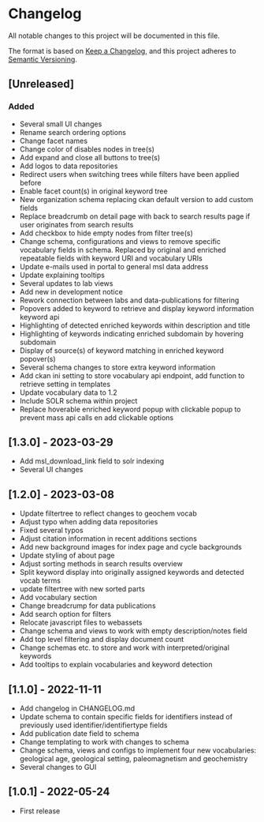 # Changelog

All notable changes to this project will be documented in this file.

The format is based on [Keep a Changelog](https://keepachangelog.com/en/1.0.0/),
and this project adheres to [Semantic Versioning](https://semver.org/spec/v2.0.0.html).

## [Unreleased]

### Added
- Several small UI changes
- Rename search ordering options
- Change facet names
- Change color of disables nodes in tree(s)
- Add expand and close all buttons to tree(s)
- Add logos to data repositories
- Redirect users when switching trees while filters have been applied before
- Enable facet count(s) in original keyword tree
- New organization schema replacing ckan default version to add custom fields
- Replace breadcrumb on detail page with back to search results page if user originates from search results
- Add checkbox to hide empty nodes from filter tree(s)
- Change schema, configurations and views to remove specific vocabulary fields in schema. 
Replaced by original and enriched repeatable fields with keyword URI and vocabulary URIs
- Update e-mails used in portal to general msl data address
- Update explaining tooltips
- Several updates to lab views
- Add new in development notice
- Rework connection between labs and data-publications for filtering
- Popovers added to keyword to retrieve and display keyword information keyword api
- Highlighting of detected enriched keywords within description and title
- Highlighting of keywords indicating enriched subdomain by hovering subdomain
- Display of source(s) of keyword matching in enriched keyword popover(s)
- Several schema changes to store extra keyword information
- Add ckan ini setting to store vocabulary api endpoint, add function to retrieve setting in templates
- Update vocabulary data to 1.2
- Include SOLR schema within project
- Replace hoverable enriched keyword popup with clickable popup to prevent mass api calls en add clickable options

## [1.3.0] - 2023-03-29
- Add msl_download_link field to solr indexing
- Several UI changes

## [1.2.0] - 2023-03-08

- Update filtertree to reflect changes to geochem vocab
- Adjust typo when adding data repositories
- Fixed several typos
- Adjust citation information in recent additions sections
- Add new background images for index page and cycle backgrounds
- Update styling of about page
- Adjust sorting methods in search results overview
- Split keyword display into originally assigned keywords and detected vocab terms
- update filtertree with new sorted parts
- Add vocabulary section
- Change breadcrump for data publications
- Add search option for filters
- Relocate javascript files to webassets
- Change schema and views to work with empty description/notes field
- Add top level filtering and display document count
- Change schemas etc. to store and work with interpreted/original keywords
- Add tooltips to explain vocabularies and keyword detection

## [1.1.0] - 2022-11-11

- Add changelog in CHANGELOG.md
- Update schema to contain specific fields for identifiers instead of previously used identifier/identifiertype fields
- Add publication date field to schema
- Change templating to work with changes to schema
- Change schema, views and configs to implement four new vocabularies: geological age, geological setting, 
paleomagnetism and geochemistry
- Several changes to GUI

## [1.0.1] - 2022-05-24

- First release